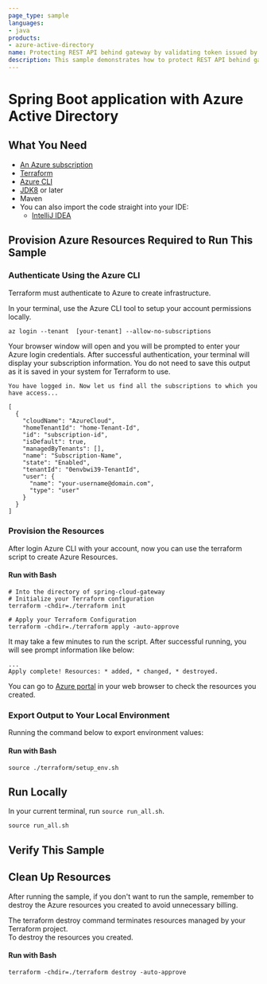 ```yaml
---
page_type: sample
languages:
- java
products:
- azure-active-directory
name: Protecting REST API behind gateway by validating token issued by Azure Active Directory in gateway
description: This sample demonstrates how to protect REST API behind gateway by validating token issued by Azure Active Directory in gateway.
---
```


# Spring Boot application with Azure Active Directory

## What You Need

- [An Azure subscription](https://azure.microsoft.com/free/)
- [Terraform](https://www.terraform.io/)
- [Azure CLI](https://docs.microsoft.com/cli/azure/install-azure-cli)
- [JDK8](https://www.oracle.com/java/technologies/downloads/) or later
- Maven
- You can also import the code straight into your IDE:
    - [IntelliJ IDEA](https://www.jetbrains.com/idea/download)

## Provision Azure Resources Required to Run This Sample

### Authenticate Using the Azure CLI
Terraform must authenticate to Azure to create infrastructure.

In your terminal, use the Azure CLI tool to setup your account permissions locally.

```shell
az login --tenant  [your-tenant] --allow-no-subscriptions
```

Your browser window will open and you will be prompted to enter your Azure login credentials. After successful authentication, your terminal will display your subscription information. You do not need to save this output as it is saved in your system for Terraform to use.

```shell
You have logged in. Now let us find all the subscriptions to which you have access...

[
  {
    "cloudName": "AzureCloud",
    "homeTenantId": "home-Tenant-Id",
    "id": "subscription-id",
    "isDefault": true,
    "managedByTenants": [],
    "name": "Subscription-Name",
    "state": "Enabled",
    "tenantId": "0envbwi39-TenantId",
    "user": {
      "name": "your-username@domain.com",
      "type": "user"
    }
  }
]
```

### Provision the Resources

After login Azure CLI with your account, now you can use the terraform script to create Azure Resources.

#### Run with Bash

```shell
# Into the directory of spring-cloud-gateway
# Initialize your Terraform configuration
terraform -chdir=./terraform init

# Apply your Terraform Configuration
terraform -chdir=./terraform apply -auto-approve

```

It may take a few minutes to run the script. After successful running, you will see prompt information like below:

```shell
...
Apply complete! Resources: * added, * changed, * destroyed.

```

You can go to [Azure portal](https://ms.portal.azure.com/) in your web browser to check the resources you created.

### Export Output to Your Local Environment
Running the command below to export environment values:

#### Run with Bash

```shell
source ./terraform/setup_env.sh
```

## Run Locally

In your current terminal, run `source run_all.sh`.

```shell
source run_all.sh
```

## Verify This Sample


## Clean Up Resources
After running the sample, if you don't want to run the sample, remember to destroy the Azure resources you created to avoid unnecessary billing.

The terraform destroy command terminates resources managed by your Terraform project.   
To destroy the resources you created.

#### Run with Bash

```shell
terraform -chdir=./terraform destroy -auto-approve
```
